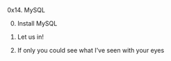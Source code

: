 0x14. MySQL

0. Install MySQL

1. Let us in!

2. If only you could see what I've seen with your eyes
